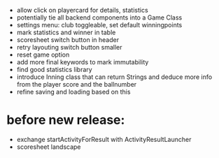 - allow click on playercard for details, statistics
- potentially tie all backend components into a Game Class
- settings menu: club toggleable, set default winningpoints
- mark statistics and winner in table 
- scoresheet switch button in header
- retry layouting switch button smaller
- reset game option
- add more final keywords to mark immutability
- find good statistics library
- introduce Inning class that can return Strings and deduce more info from the player score and the ballnumber
- refine saving and loading based on this
# before new release:
- exchange startActivityForResult with ActivityResultLauncher
- scoresheet landscape